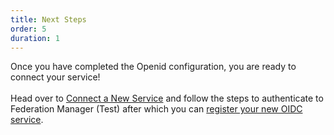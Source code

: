 ```yaml
---
title: Next Steps
order: 5
duration: 1
---
```


Once you have completed the Openid configuration, you are ready to connect your service!
<br><br> Head over to [Connect a New Service](/new_service) and follow the steps to authenticate to
Federation Manager (Test) after which you can [register your new OIDC service](/new_service/oidc_register).